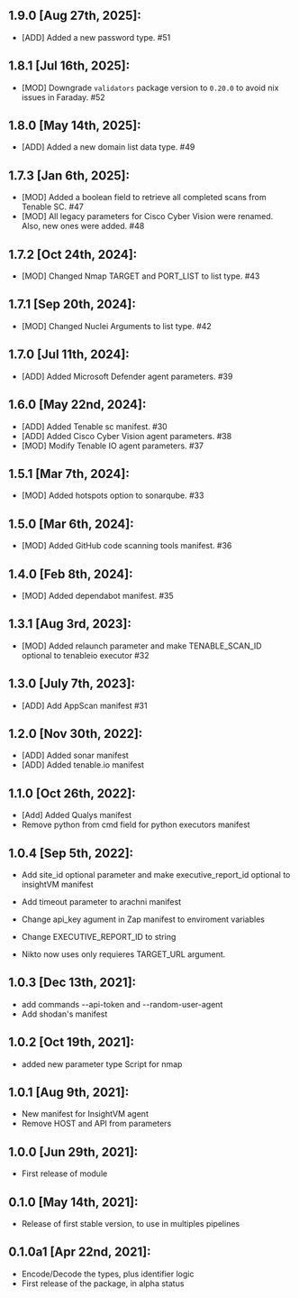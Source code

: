 1.9.0 [Aug 27th, 2025]:
---
 * [ADD] Added a new password type. #51

1.8.1 [Jul 16th, 2025]:
---
 * [MOD] Downgrade `validators` package version to `0.20.0` to avoid nix issues in Faraday. #52

1.8.0 [May 14th, 2025]:
---
 * [ADD] Added a new domain list data type. #49

1.7.3 [Jan 6th, 2025]:
---
 * [MOD] Added a boolean field to retrieve all completed scans from Tenable SC. #47
 * [MOD] All legacy parameters for Cisco Cyber Vision were renamed. Also, new ones were added. #48

1.7.2 [Oct 24th, 2024]:
---
 * [MOD] Changed Nmap TARGET and PORT_LIST to list type. #43

1.7.1 [Sep 20th, 2024]:
---
 * [MOD] Changed Nuclei Arguments to list type. #42

1.7.0 [Jul 11th, 2024]:
---
 * [ADD] Added Microsoft Defender agent parameters. #39

1.6.0 [May 22nd, 2024]:
---
 * [ADD] Added Tenable sc manifest. #30
 * [ADD] Added Cisco Cyber Vision agent parameters. #38
 * [MOD] Modify Tenable IO agent parameters. #37

1.5.1 [Mar 7th, 2024]:
---
 * [MOD] Added hotspots option to sonarqube. #33

1.5.0 [Mar 6th, 2024]:
---
 * [MOD] Added GitHub code scanning tools manifest. #36

1.4.0 [Feb 8th, 2024]:
---
 * [MOD] Added dependabot manifest. #35

1.3.1 [Aug 3rd, 2023]:
---
 * [MOD] Added relaunch parameter and make TENABLE_SCAN_ID optional to tenableio executor #32

1.3.0 [July 7th, 2023]:
---
 * [ADD] Add AppScan manifest #31

1.2.0 [Nov 30th, 2022]:
---
 * [ADD] Added sonar manifest
 * [ADD] Added tenable.io manifest

1.1.0 [Oct 26th, 2022]:
---
 * [Add] Added Qualys manifest
 * Remove python from cmd field for python executors manifest

1.0.4 [Sep 5th, 2022]:
---
 * Add site_id optional parameter and make executive_report_id optional to insightVM manifest

 * Add timeout parameter to arachni manifest
 * Change api_key agument in Zap manifest to enviroment variables

 * Change EXECUTIVE_REPORT_ID to string
 * Nikto now uses only requieres TARGET_URL argument.

1.0.3 [Dec 13th, 2021]:
---
 * add commands --api-token and --random-user-agent
 * Add shodan's manifest

1.0.2 [Oct 19th, 2021]:
---
 * added new parameter type Script for nmap

1.0.1 [Aug 9th, 2021]:
---
 * New manifest for InsightVM agent
 * Remove HOST and API from parameters

1.0.0 [Jun 29th, 2021]:
---
 * First release of module

0.1.0 [May 14th, 2021]:
---
 * Release of first stable version, to use in multiples pipelines

0.1.0a1 [Apr 22nd, 2021]:
---
 * Encode/Decode the types, plus identifier logic
 * First release of the package, in alpha status
